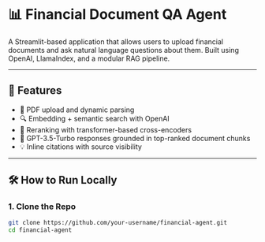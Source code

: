# 📊 Financial Document QA Agent

A Streamlit-based application that allows users to upload financial documents and ask natural language questions about them. Built using OpenAI, LlamaIndex, and a modular RAG pipeline.

---

## 🚀 Features

- 📁 PDF upload and dynamic parsing
- 🔍 Embedding + semantic search with OpenAI
- 📑 Reranking with transformer-based cross-encoders
- 💬 GPT-3.5-Turbo responses grounded in top-ranked document chunks
- 💡 Inline citations with source visibility

---

## 🛠️ How to Run Locally

### 1. Clone the Repo

```bash
git clone https://github.com/your-username/financial-agent.git
cd financial-agent

